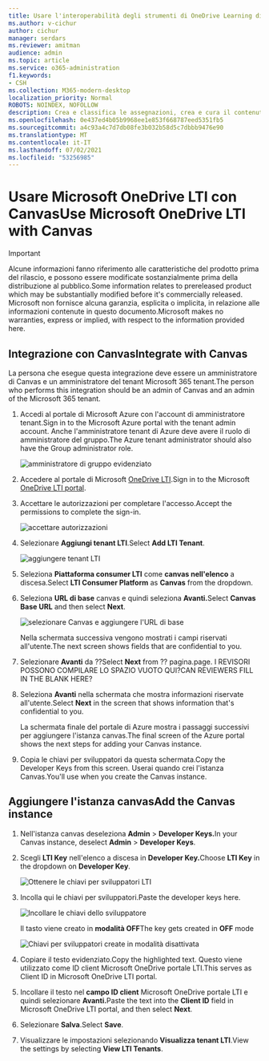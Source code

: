 ```yaml
---
title: Usare l'interoperabilità degli strumenti di OneDrive Learning di distribuzione
ms.author: v-cichur
author: cichur
manager: serdars
ms.reviewer: amitman
audience: admin
ms.topic: article
ms.service: o365-administration
f1.keywords:
- CSH
ms.collection: M365-modern-desktop
localization_priority: Normal
ROBOTS: NOINDEX, NOFOLLOW
description: Crea e classifica le assegnazioni, crea e cura il contenuto del corso e collabora ai file in tempo reale con la nuova app OneDrive Learning Tools Interoperability App.
ms.openlocfilehash: 0e437ed4b05b9968ee1e853f668787eed5351fb5
ms.sourcegitcommit: a4c93a4c7d7db08fe3b032b58d5c7dbbb9476e90
ms.translationtype: MT
ms.contentlocale: it-IT
ms.lasthandoff: 07/02/2021
ms.locfileid: "53256985"
---
```

# <a name="use-microsoft-onedrive-lti-with-canvas"></a><span data-ttu-id="4a345-103">Usare Microsoft OneDrive LTI con Canvas</span><span class="sxs-lookup"><span data-stu-id="4a345-103">Use Microsoft OneDrive LTI with Canvas</span></span>

> [!IMPORTANT]
> <span data-ttu-id="4a345-104">Alcune informazioni fanno riferimento alle caratteristiche del prodotto prima del rilascio, e possono essere modificate sostanzialmente prima della distribuzione al pubblico.</span><span class="sxs-lookup"><span data-stu-id="4a345-104">Some information relates to prereleased product which may be substantially modified before it's commercially released.</span></span> <span data-ttu-id="4a345-105">Microsoft non fornisce alcuna garanzia, esplicita o implicita, in relazione alle informazioni contenute in questo documento.</span><span class="sxs-lookup"><span data-stu-id="4a345-105">Microsoft makes no warranties, express or implied, with respect to the information provided here.</span></span>

## <a name="integrate-with-canvas"></a><span data-ttu-id="4a345-106">Integrazione con Canvas</span><span class="sxs-lookup"><span data-stu-id="4a345-106">Integrate with Canvas</span></span>

<span data-ttu-id="4a345-107">La persona che esegue questa integrazione deve essere un amministratore di Canvas e un amministratore del tenant Microsoft 365 tenant.</span><span class="sxs-lookup"><span data-stu-id="4a345-107">The person who performs this integration should be an admin of Canvas and an admin of the Microsoft 365 tenant.</span></span>

1. <span data-ttu-id="4a345-108">Accedi al portale di Microsoft Azure con l'account di amministratore tenant.</span><span class="sxs-lookup"><span data-stu-id="4a345-108">Sign in to the Microsoft Azure portal with the tenant admin account.</span></span> <span data-ttu-id="4a345-109">Anche l'amministratore tenant di Azure deve avere il ruolo di amministratore del gruppo.</span><span class="sxs-lookup"><span data-stu-id="4a345-109">The Azure tenant administrator should also have the Group administrator role.</span></span>

    ![amministratore di gruppo evidenziato](../media/lti-media/lti-group-admin.png)

2. <span data-ttu-id="4a345-111">Accedere al portale di Microsoft [OneDrive LTI](https://odltiappnl.azurewebsites.net/admin).</span><span class="sxs-lookup"><span data-stu-id="4a345-111">Sign in to the Microsoft [OneDrive LTI portal](https://odltiappnl.azurewebsites.net/admin).</span></span>

3. <span data-ttu-id="4a345-112">Accettare le autorizzazioni per completare l'accesso.</span><span class="sxs-lookup"><span data-stu-id="4a345-112">Accept the permissions to complete the sign-in.</span></span>

    ![accettare autorizzazioni](../media/lti-media/lti-permissions.png)

4. <span data-ttu-id="4a345-114">Selezionare **Aggiungi tenant LTI**.</span><span class="sxs-lookup"><span data-stu-id="4a345-114">Select **Add LTI Tenant**.</span></span>

     ![aggiungere tenant LTI](../media/lti-media/lti-add-tenant.png)

5. <span data-ttu-id="4a345-116">Seleziona **Piattaforma consumer LTI** come **canvas nell'elenco** a discesa.</span><span class="sxs-lookup"><span data-stu-id="4a345-116">Select **LTI Consumer Platform** as **Canvas** from the dropdown.</span></span>

6. <span data-ttu-id="4a345-117">Seleziona **URL di base** canvas e quindi seleziona **Avanti.**</span><span class="sxs-lookup"><span data-stu-id="4a345-117">Select **Canvas Base URL** and then select **Next**.</span></span>

    ![selezionare Canvas e aggiungere l'URL di base](../media/lti-media/lti-canvas-base-url.png)

   <span data-ttu-id="4a345-119">Nella schermata successiva vengono mostrati i campi riservati all'utente.</span><span class="sxs-lookup"><span data-stu-id="4a345-119">The next screen shows fields that are confidential to you.</span></span>

7. <span data-ttu-id="4a345-120">Selezionare **Avanti** da ??</span><span class="sxs-lookup"><span data-stu-id="4a345-120">Select **Next** from ??</span></span> <span data-ttu-id="4a345-121">pagina.</span><span class="sxs-lookup"><span data-stu-id="4a345-121">page.</span></span> <span data-ttu-id="4a345-122">I REVISORI POSSONO COMPILARE LO SPAZIO VUOTO QUI?</span><span class="sxs-lookup"><span data-stu-id="4a345-122">CAN REVIEWERS FILL IN THE BLANK HERE?</span></span>

8. <span data-ttu-id="4a345-123">Seleziona **Avanti** nella schermata che mostra informazioni riservate all'utente.</span><span class="sxs-lookup"><span data-stu-id="4a345-123">Select **Next** in the screen that shows information that's confidential to you.</span></span>

   <span data-ttu-id="4a345-124">La schermata finale del portale di Azure mostra i passaggi successivi per aggiungere l'istanza canvas.</span><span class="sxs-lookup"><span data-stu-id="4a345-124">The final screen of the Azure portal shows the next steps for adding your Canvas instance.</span></span>

9. <span data-ttu-id="4a345-125">Copia le chiavi per sviluppatori da questa schermata.</span><span class="sxs-lookup"><span data-stu-id="4a345-125">Copy the Developer Keys from this screen.</span></span> <span data-ttu-id="4a345-126">Userai quando crei l'istanza Canvas.</span><span class="sxs-lookup"><span data-stu-id="4a345-126">You'll use when you create the Canvas instance.</span></span>

## <a name="add-the-canvas-instance"></a><span data-ttu-id="4a345-127">Aggiungere l'istanza canvas</span><span class="sxs-lookup"><span data-stu-id="4a345-127">Add the Canvas instance</span></span>

1. <span data-ttu-id="4a345-128">Nell'istanza canvas deseleziona **Admin**  >  **Developer Keys.**</span><span class="sxs-lookup"><span data-stu-id="4a345-128">In your Canvas instance, deselect **Admin** > **Developer Keys**.</span></span>

2. <span data-ttu-id="4a345-129">Scegli **LTI Key** nell'elenco a discesa in **Developer Key.**</span><span class="sxs-lookup"><span data-stu-id="4a345-129">Choose **LTI Key** in the dropdown on **Developer Key**.</span></span>

   ![Ottenere le chiavi per sviluppatori LTI](../media/lti-media/lti-developer-keys.png)

3. <span data-ttu-id="4a345-131">Incolla qui le chiavi per sviluppatori.</span><span class="sxs-lookup"><span data-stu-id="4a345-131">Paste the developer keys here.</span></span>

     ![Incollare le chiavi dello sviluppatore](../media/lti-media/lti-developer-keys.png)

   <span data-ttu-id="4a345-133">Il tasto viene creato in **modalità OFF**</span><span class="sxs-lookup"><span data-stu-id="4a345-133">The key gets created in **OFF** mode</span></span>

   ![Chiavi per sviluppatori create in modalità disattivata](../media/lti-media/lti-copy-developer-keys.png)

4. <span data-ttu-id="4a345-135">Copiare il testo evidenziato.</span><span class="sxs-lookup"><span data-stu-id="4a345-135">Copy the highlighted text.</span></span>
    <span data-ttu-id="4a345-136">Questo viene utilizzato come ID client Microsoft OneDrive portale LTI.</span><span class="sxs-lookup"><span data-stu-id="4a345-136">This serves as Client ID in Microsoft OneDrive LTI portal.</span></span>

5. <span data-ttu-id="4a345-137">Incollare il testo nel **campo ID client** Microsoft OneDrive portale LTI e quindi selezionare **Avanti.**</span><span class="sxs-lookup"><span data-stu-id="4a345-137">Paste the text into the **Client ID** field in Microsoft OneDrive LTI portal, and then select **Next**.</span></span>

6. <span data-ttu-id="4a345-138">Selezionare **Salva**.</span><span class="sxs-lookup"><span data-stu-id="4a345-138">Select **Save**.</span></span>

7. <span data-ttu-id="4a345-139">Visualizzare le impostazioni selezionando **Visualizza tenant LTI**.</span><span class="sxs-lookup"><span data-stu-id="4a345-139">View the settings by selecting **View LTI Tenants**.</span></span>
